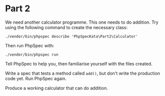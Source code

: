 # Part 2

We need another calculator programme. This one needs to do addition. Try using the following command to create the
necessary class:

`./vendor/bin/phpspec describe 'PhpSpecKata\Part2\Calculator'`

Then run PhpSpec with:

`./vendor/bin/phpspec run`

Tell PhpSpec to help you, then familiarise yourself with the files created.

Write a spec that tests a method called `add()`, but don't write the production code yet. Run PhpSpec again.

Produce a working calculator that can do addition.
